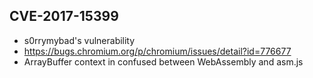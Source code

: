 ## CVE-2017-15399
* s0rrymybad's vulnerability
* https://bugs.chromium.org/p/chromium/issues/detail?id=776677
* ArrayBuffer context in confused between WebAssembly and asm.js 
